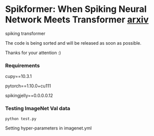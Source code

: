 # Spikformer: When Spiking Neural Network Meets Transformer [arxiv](https://arxiv.org/abs/2209.15425)

spiking transformer

The code is being sorted and will be released as soon as possible.

Thanks for your attention :)


### Requirements
cupy==10.3.1

pytorch==1.10.0+cu111

spikingjelly==0.0.0.0.12

### Testing ImageNet Val data 
```
python test.py
```
Setting hyper-parameters in imagenet.yml

